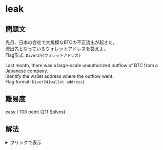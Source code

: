 # leak

## 問題文
先月、日本の会社で大規模なBTCの不正流出が起きた。  
流出先となっているウォレットアドレスを答えよ。  
Flag形式: `Diver24{ウォレットアドレス}`  
    
Last month, there was a large-scale unauthorized outflow of BTC from a Japanese company.  
Identify the wallet address where the outflow went.  
Flag format: `Diver24{wallet address}`  

## 難易度

easy / 100 point (211 Solves)

## 解法


<details>

<summary>クリックで表示</summary>
 
`btc leak may 2024` などとGoogleで調べると、5月31日にDMM Bitcoinが約3億ドル分のBTCの不正流出の被害に遭っていることが分かります。  
X（Twitter）で`dmm btc address`と調べると、まとめている[ポスト](https://x.com/lookonchain/status/1796789067499327649)があり、流出先となっているウォレットアドレスが記載されています。

また、このアドレスは[Binance News](https://www.binance.com/ja/square/post/2024-05-31-stolen-bitcoins-from-japanese-exchange-dmm-bitcoin-distributed-to-ten-addresses-8846900839153)など他のソースにも記載されているほか、[Whale Alert](https://whale-alert.io/transaction/bitcoin/975ec405ac9dc9fa5ab8009d94d6a1fe31dff8a8127ea90d023104e52754e4d7)からも確認できます。

**Diver24{1B6rJRfjTXwEy36SCs5zofGMmdv2kdZw7P}**

</details>
